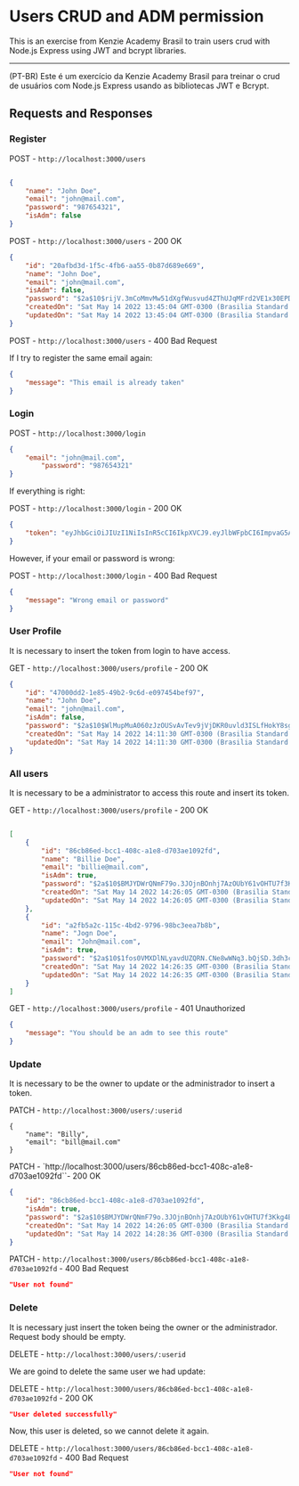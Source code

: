 # Users CRUD and ADM permission

This is an exercise from Kenzie Academy Brasil to train users crud with Node.js Express using JWT and bcrypt libraries.

---

(PT-BR) Este é um exercício da Kenzie Academy Brasil para treinar o crud de usuários com Node.js Express usando as bibliotecas JWT e Bcrypt. 


## Requests and Responses

### Register

POST - `http://localhost:3000/users` 

```json

{
	"name": "John Doe",
	"email": "john@mail.com",
	"password": "987654321",
	"isAdm": false
}

```
POST - `http://localhost:3000/users` - 200 OK


```json
{
	"id": "20afbd3d-1f5c-4fb6-aa55-0b87d689e669",
	"name": "John Doe",
	"email": "john@mail.com",
	"isAdm": false,
	"password": "$2a$10$rijV.3mCoMmvMw51dXgfWusvud4ZThUJqMFrd2VE1x30EPDCrjoLG",
	"createdOn": "Sat May 14 2022 13:45:04 GMT-0300 (Brasilia Standard Time)",
	"updatedOn": "Sat May 14 2022 13:45:04 GMT-0300 (Brasilia Standard Time)"
}
```

POST - `http://localhost:3000/users` - 400 Bad Request

If I try to register the same email again:

```json
{
	"message": "This email is already taken"
}
```
### Login

POST - `http://localhost:3000/login`

```json
{
	"email": "john@mail.com",
		"password": "987654321"
}
```

If everything is right:

POST - `http://localhost:3000/login` - 200 OK

```json
{
	"token": "eyJhbGciOiJIUzI1NiIsInR5cCI6IkpXVCJ9.eyJlbWFpbCI6ImpvaG5AbWFpbC5jb20iLCJpYXQiOjE2NTI1NDY5NTksImV4cCI6MTY1MjU1MDU1OX0.uTLtlxLzCoRw-y3zUZ43RmqXXg8Lfd5eg2vmnilThuQ"
}
```

However, if your email or password is wrong:

POST - `http://localhost:3000/login` - 400 Bad Request

```json
{
	"message": "Wrong email or password"
}
```
### User Profile

It is necessary to insert the token from login to have access. 

GET - `http://localhost:3000/users/profile` - 200 OK

```json
{
	"id": "47000dd2-1e85-49b2-9c6d-e097454bef97",
	"name": "John Doe",
	"email": "john@mail.com",
	"isAdm": false,
	"password": "$2a$10$WlMupMuA060zJzOUSvAvTev9jVjDKR0uvld3ISLfHokY8sgodxlUq",
	"createdOn": "Sat May 14 2022 14:11:30 GMT-0300 (Brasilia Standard Time)",
	"updatedOn": "Sat May 14 2022 14:11:30 GMT-0300 (Brasilia Standard Time)"
}
```

### All users

It is necessary to be a administrator to access this route and insert its token.

GET - `http://localhost:3000/users/profile` - 200 OK

```json

[
	{
		"id": "86cb86ed-bcc1-408c-a1e8-d703ae1092fd",
		"name": "Billie Doe",
		"email": "billie@mail.com",
		"isAdm": true,
		"password": "$2a$10$BMJYDWrQNmF79o.3JOjnBOnhj7AzOUbY61vOHTU7f3Kkg4BvHCpMO",
		"createdOn": "Sat May 14 2022 14:26:05 GMT-0300 (Brasilia Standard Time)",
		"updatedOn": "Sat May 14 2022 14:26:05 GMT-0300 (Brasilia Standard Time)"
	},
	{
		"id": "a2fb5a2c-115c-4bd2-9796-98bc3eea7b8b",
		"name": "Jogn Doe",
		"email": "John@mail.com",
		"isAdm": true,
		"password": "$2a$10$1fos0VMXDlNLyavdUZQRN.CNe8wWNq3.bQjSD.3dh3ci2Z/Vhyg6C",
		"createdOn": "Sat May 14 2022 14:26:35 GMT-0300 (Brasilia Standard Time)",
		"updatedOn": "Sat May 14 2022 14:26:35 GMT-0300 (Brasilia Standard Time)"
	}
]

```

GET - `http://localhost:3000/users/profile` - 401 Unauthorized

```json
{
	"message": "You should be an adm to see this route"
}
```

### Update 

It is necessary to be the owner to update or the administrador to insert a token.

PATCH - `http://localhost:3000/users/:userid`

```
{
	"name": "Billy",
	"email": "bill@mail.com"
}
```

PATCH - `http://localhost:3000/users/86cb86ed-bcc1-408c-a1e8-d703ae1092fd``- 200 OK

```json
{
	"id": "86cb86ed-bcc1-408c-a1e8-d703ae1092fd",
	"isAdm": true,
	"password": "$2a$10$BMJYDWrQNmF79o.3JOjnBOnhj7AzOUbY61vOHTU7f3Kkg4BvHCpMO",
	"createdOn": "Sat May 14 2022 14:26:05 GMT-0300 (Brasilia Standard Time)",
	"updatedOn": "Sat May 14 2022 14:28:36 GMT-0300 (Brasilia Standard Time)"
}
```

PATCH - `http://localhost:3000/users/86cb86ed-bcc1-408c-a1e8-d703ae1092fd` - 400 Bad Request

```JSON
"User not found"
```

### Delete

It is necessary just insert the token being the owner or the administrador. Request body should be empty.

DELETE - `http://localhost:3000/users/:userid` 

We are goind to delete the same user we had update:

DELETE - `http://localhost:3000/users/86cb86ed-bcc1-408c-a1e8-d703ae1092fd` - 200 OK

```JSON
"User deleted successfully"
```

Now, this user is deleted, so we cannot delete it again.

DELETE - `http://localhost:3000/users/86cb86ed-bcc1-408c-a1e8-d703ae1092fd` - 400 Bad Request

```JSON
"User not found"
```